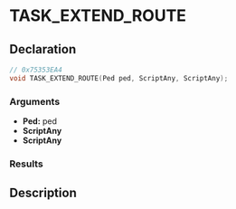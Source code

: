 # TASK_EXTEND_ROUTE

## Declaration
```cpp
// 0x75353EA4
void TASK_EXTEND_ROUTE(Ped ped, ScriptAny, ScriptAny);
```

### Arguments
- **Ped:** ped
- **ScriptAny**
- **ScriptAny**

### Results

## Description
